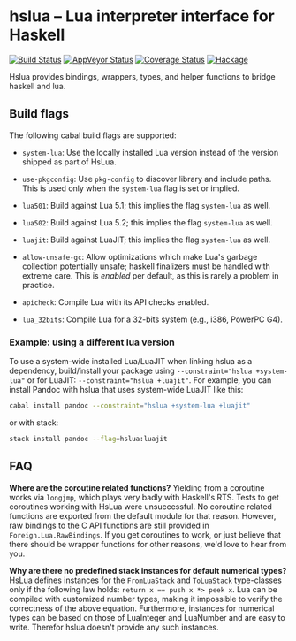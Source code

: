# hslua – Lua interpreter interface for Haskell

[![Build Status]](https://travis-ci.org/osa1/hslua)
[![AppVeyor Status]](https://ci.appveyor.com/project/tarleb/hslua-r2y18)
[![Coverage Status]](https://coveralls.io/github/osa1/hslua?branch=master)
[![Hackage]](https://hackage.haskell.org/package/hslua)

Hslua provides bindings, wrappers, types, and helper functions to bridge haskell
and lua.

[Build Status]: https://travis-ci.org/osa1/hslua.svg?branch=master
[AppVeyor Status]: https://ci.appveyor.com/api/projects/status/ldutrilgxhpcau94/branch/master?svg=true
[Coverage Status]: https://coveralls.io/repos/osa1/hslua/badge.svg?branch=master&service=github
[Hackage]: http://img.shields.io/hackage/v/hslua.svg


Build flags
-----------

The following cabal build flags are supported:

- `system-lua`: Use the locally installed Lua version instead of the version
  shipped as part of HsLua.

- `use-pkgconfig`: Use `pkg-config` to discover library and include paths. This
  is used only when the `system-lua` flag is set or implied.

- `lua501`: Build against Lua 5.1; this implies the flag `system-lua` as well.

- `lua502`: Build against Lua 5.2; this implies the flag `system-lua` as well.

- `luajit`: Build against LuaJIT; this implies the flag `system-lua` as well.

- `allow-unsafe-gc`: Allow optimizations which make Lua's garbage collection
  potentially unsafe; haskell finalizers must be handled with extreme care. This
  is *enabled* per default, as this is rarely a problem in practice.

- `apicheck`: Compile Lua with its API checks enabled.

- `lua_32bits`: Compile Lua for a 32-bits system (e.g., i386, PowerPC G4).


### Example: using a different lua version

To use a system-wide installed Lua/LuaJIT when linking hslua as a dependency,
build/install your package using `--constraint="hslua +system-lua"` or for
LuaJIT: `--constraint="hslua +luajit"`. For example, you can install Pandoc with
hslua that uses system-wide LuaJIT like this:

``` sh
cabal install pandoc --constraint="hslua +system-lua +luajit"
```

or with stack:

``` sh
stack install pandoc --flag=hslua:luajit
```


FAQ
---

**Where are the coroutine related functions?** Yielding from a coroutine works
via `longjmp`, which plays very badly with Haskell's RTS. Tests to get
coroutines working with HsLua were unsuccessful. No coroutine related functions
are exported from the default module for that reason. However, raw bindings to
the C API functions are still provided in `Foreign.Lua.RawBindings`. If you get
coroutines to work, or just believe that there should be wrapper functions for
other reasons, we'd love to hear from you.

**Why are there no predefined stack instances for default numerical types?**
HsLua defines instances for the `FromLuaStack` and `ToLuaStack` type-classes
only if the following law holds: `return x == push x *> peek x`. Lua can be
compiled with customized number types, making it impossible to verify the
correctness of the above equation. Furthermore, instances for numerical types
can be based on those of LuaInteger and LuaNumber and are easy to write.
Therefor hslua doesn't provide any such instances.
